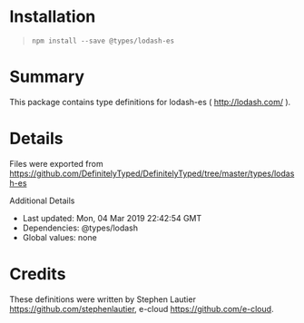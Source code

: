 # Installation
> `npm install --save @types/lodash-es`

# Summary
This package contains type definitions for lodash-es ( http://lodash.com/ ).

# Details
Files were exported from https://github.com/DefinitelyTyped/DefinitelyTyped/tree/master/types/lodash-es

Additional Details
 * Last updated: Mon, 04 Mar 2019 22:42:54 GMT
 * Dependencies: @types/lodash
 * Global values: none

# Credits
These definitions were written by Stephen Lautier <https://github.com/stephenlautier>, e-cloud <https://github.com/e-cloud>.
